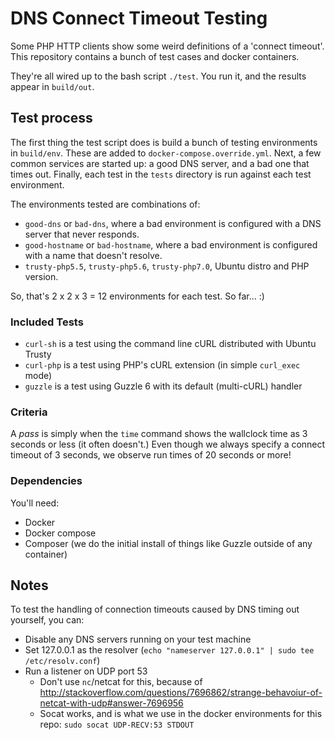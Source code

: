 # DNS Connect Timeout Testing

Some PHP HTTP clients show some weird definitions of a 'connect timeout'.
This repository contains a bunch of test cases and docker containers.

They're all wired up to the bash script `./test`. You run it, and
the results appear in `build/out`.

## Test process

The first thing the test script does is build a bunch of testing environments
in `build/env`. These are added to `docker-compose.override.yml`. Next, a few 
common services are started up: a good DNS server, and a bad one that times out. 
Finally, each test in the `tests` directory is run against each test environment.

The environments tested are combinations of:

* `good-dns` or `bad-dns`, where a bad environment is configured with a DNS
    server that never responds.
* `good-hostname` or `bad-hostname`, where a bad environment is configured with
    a name that doesn't resolve.
* `trusty-php5.5`, `trusty-php5.6`, `trusty-php7.0`, Ubuntu distro and PHP version.
    
So, that's 2 x 2 x 3 = 12 environments for each test. So far... :)

### Included Tests

* `curl-sh` is a test using the command line cURL distributed with Ubuntu Trusty
* `curl-php` is a test using PHP's cURL extension (in simple `curl_exec` mode)
* `guzzle` is a test using Guzzle 6 with its default (multi-cURL) handler

### Criteria

A *pass* is simply when the `time` command shows the wallclock time as 3 seconds or less (it often doesn't.)
Even though we always specify a connect timeout of 3 seconds, we observe run times
of 20 seconds or more!

### Dependencies

You'll need:

* Docker
* Docker compose
* Composer (we do the initial install of things like Guzzle outside of any container)

## Notes

To test the handling of connection timeouts caused by DNS timing out yourself, you can:

* Disable any DNS servers running on your test machine
* Set 127.0.0.1 as the resolver (`echo "nameserver 127.0.0.1" | sudo tee /etc/resolv.conf`)
* Run a listener on UDP port 53
    * Don't use `nc`/netcat for this, because of http://stackoverflow.com/questions/7696862/strange-behavoiur-of-netcat-with-udp#answer-7696956
    * Socat works, and is what we use in the docker environments for this repo: `sudo socat UDP-RECV:53 STDOUT`
